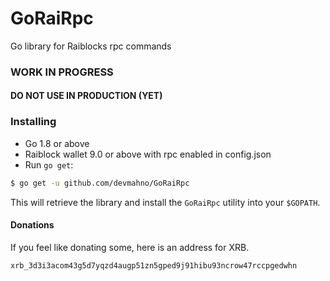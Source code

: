 # GoRaiRpc

Go library for Raiblocks rpc commands

### WORK IN PROGRESS
#### DO NOT USE IN PRODUCTION (YET)

### Installing
* Go 1.8 or above
* Raiblock wallet 9.0 or above with rpc enabled in config.json
* Run `go get`:
```sh
$ go get -u github.com/devmahno/GoRaiRpc
```

This will retrieve the library and install the `GoRaiRpc`
utility into your `$GOPATH`.

#### Donations
If you feel like donating some, here is an address for XRB.

```
xrb_3d3i3acom43g5d7yqzd4augp51zn5gped9j91hibu93ncrow47rccpgedwhn
```

